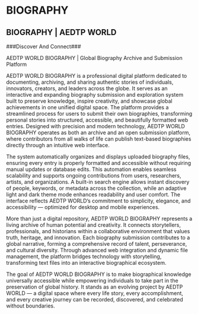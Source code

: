 # BIOGRAPHY
## BIOGRAPHY | AEDTP WORLD

###Discover And Connect###

AEDTP WORLD BIOGRAPHY | Global Biography Archive and Submission Platform

AEDTP WORLD BIOGRAPHY is a professional digital platform dedicated to documenting, archiving, and sharing authentic stories of individuals, innovators, creators, and leaders across the globe. It serves as an interactive and expanding biography submission and exploration system built to preserve knowledge, inspire creativity, and showcase global achievements in one unified digital space. The platform provides a streamlined process for users to submit their own biographies, transforming personal stories into structured, accessible, and beautifully formatted web entries. Designed with precision and modern technology, AEDTP WORLD BIOGRAPHY operates as both an archive and an open submission platform, where contributors from all walks of life can publish text-based biographies directly through an intuitive web interface.

The system automatically organizes and displays uploaded biography files, ensuring every entry is properly formatted and accessible without requiring manual updates or database edits. This automation enables seamless scalability and supports ongoing contributions from users, researchers, artists, and organizations. A built-in search engine allows instant discovery of people, keywords, or metadata across the collection, while an adaptive light and dark theme mode enhances readability and user comfort. The interface reflects AEDTP WORLD’s commitment to simplicity, elegance, and accessibility — optimized for desktop and mobile experiences.

More than just a digital repository, AEDTP WORLD BIOGRAPHY represents a living archive of human potential and creativity. It connects storytellers, professionals, and historians within a collaborative environment that values truth, heritage, and innovation. Each biography submission contributes to a global narrative, forming a comprehensive record of talent, perseverance, and cultural diversity. Through advanced web integration and dynamic file management, the platform bridges technology with storytelling, transforming text files into an interactive biographical ecosystem.

The goal of AEDTP WORLD BIOGRAPHY is to make biographical knowledge universally accessible while empowering individuals to take part in the preservation of global history. It stands as an evolving project by AEDTP WORLD — a digital space where every life story, every accomplishment, and every creative journey can be recorded, discovered, and celebrated without boundaries.

